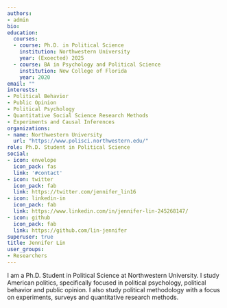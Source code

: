 ```yaml
---
authors:
- admin
bio: 
education:
  courses:
  - course: Ph.D. in Political Science
    institution: Northwestern University
    year: (Exoected) 2025
  - course: BA in Psychology and Political Science
    institution: New College of Florida
    year: 2020
email: ""
interests:
- Political Behavior
- Public Opinion
- Political Psychology
- Quantitative Social Science Research Methods
- Experiments and Causal Inferences
organizations:
- name: Northwestern University
  url: "https://www.polisci.northwestern.edu/"
role: Ph.D. Student in Political Science
social:
- icon: envelope
  icon_pack: fas
  link: '#contact'
- icon: twitter
  icon_pack: fab
  link: https://twitter.com/jennifer_lin16
- icon: linkedin-in
  icon_pack: fab
  link: https://www.linkedin.com/in/jennifer-lin-245268147/
- icon: github
  icon_pack: fab
  link: https://github.com/lin-jennifer
superuser: true
title: Jennifer Lin
user_groups:
- Researchers
---
```


I am a Ph.D. Student in Political Science at Northwestern University. I study American politics, specifically focused in political psychology, political behavior and public opinion. I also study political methodology with a focus on experiments, surveys and quantitative research methods. 


